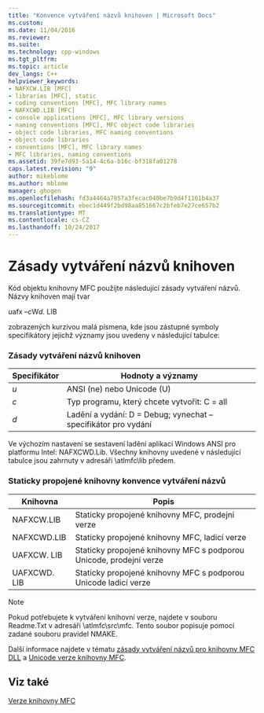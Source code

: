 ```yaml
---
title: "Konvence vytváření názvů knihoven | Microsoft Docs"
ms.custom: 
ms.date: 11/04/2016
ms.reviewer: 
ms.suite: 
ms.technology: cpp-windows
ms.tgt_pltfrm: 
ms.topic: article
dev_langs: C++
helpviewer_keywords:
- NAFXCW.LIB [MFC]
- libraries [MFC], static
- coding conventions [MFC], MFC library names
- NAFXCWD.LIB [MFC]
- console applications [MFC], MFC library versions
- naming conventions [MFC], MFC object code libraries
- object code libraries, MFC naming conventions
- object code libraries
- conventions [MFC], MFC library names
- MFC libraries, naming conventions
ms.assetid: 39fe7d93-5a14-4c6a-b16c-bf318fa01278
caps.latest.revision: "9"
author: mikeblome
ms.author: mblome
manager: ghogen
ms.openlocfilehash: fd3a4464a7857a3fecac040be7b9d4f1161b4a37
ms.sourcegitcommit: ebec1d449f2bd98aa851667c2bfeb7e27ce657b2
ms.translationtype: MT
ms.contentlocale: cs-CZ
ms.lasthandoff: 10/24/2017
---
```

# <a name="library-naming-conventions"></a>Zásady vytváření názvů knihoven
Kód objektu knihovny MFC použijte následující zásady vytváření názvů. Názvy knihoven mají tvar  
  
 *u*afx –*c*W*d*. LIB  
  
 zobrazených kurzívou malá písmena, kde jsou zástupné symboly specifikátory jejichž významy jsou uvedeny v následující tabulce:  
  
### <a name="library-naming-conventions"></a>Zásady vytváření názvů knihoven  
  
|Specifikátor|Hodnoty a významy|  
|---------------|-------------------------|  
|*u*|ANSI (ne) nebo Unicode (U)|  
|*c*|Typ programu, který chcete vytvořit: C = all|  
|*d*|Ladění a vydání: D = Debug; vynechat – specifikátor pro vydání|  
  
 Ve výchozím nastavení se sestavení ladění aplikací Windows ANSI pro platformu Intel: NAFXCWD.Lib. Všechny knihovny uvedené v následující tabulce jsou zahrnuty v adresáři \atlmfc\lib předem.  
  
### <a name="static-link-library-naming-conventions"></a>Staticky propojené knihovny konvence vytváření názvů  
  
|Knihovna|Popis|  
|-------------|-----------------|  
|NAFXCW.LIB|Staticky propojené knihovny MFC, prodejní verze|  
|NAFXCWD.LIB|Staticky propojené knihovny MFC, ladicí verze|  
|UAFXCW. LIB|Staticky propojené knihovny MFC s podporou Unicode, prodejní verze|  
|UAFXCWD. LIB|Staticky propojené knihovny MFC s podporou Unicode ladicí verze|  
  
> [!NOTE]
>  Pokud potřebujete k vytváření knihovní verze, najdete v souboru Readme.Txt v adresáři \atlmfc\src\mfc. Tento soubor popisuje pomocí zadané souboru pravidel NMAKE.  
  
 Další informace najdete v tématu [zásady vytváření názvů pro knihovny MFC DLL](../build/naming-conventions-for-mfc-dlls.md) a [Unicode verze knihovny MFC](../mfc/unicode-in-mfc.md).  
  
## <a name="see-also"></a>Viz také  
 [Verze knihovny MFC](../mfc/mfc-library-versions.md)

